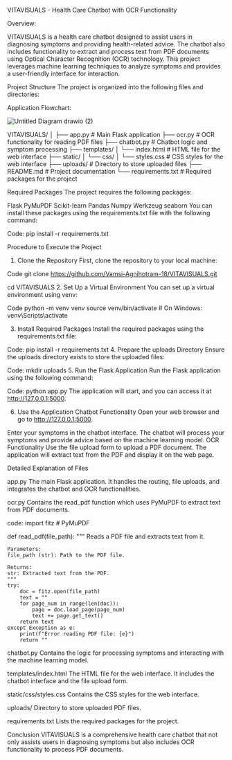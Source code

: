 VITAVISUALS - Health Care Chatbot with OCR Functionality


Overview:

VITAVISUALS is a health care chatbot designed to assist users in diagnosing symptoms and providing health-related advice. The chatbot also includes functionality to extract and process text from PDF documents using Optical Character Recognition (OCR) technology. This project leverages machine learning techniques to analyze symptoms and provides a user-friendly interface for interaction.

Project Structure
The project is organized into the following files and directories:


Application Flowchart:

![Untitled Diagram drawio (2)](https://github.com/Vamsi-Agnihotram-18/VitaVisuals/assets/142208799/c8f96cfb-152d-47c0-97c8-12c904641533)


VITAVISUALS/
│
├── app.py               # Main Flask application
├── ocr.py               # OCR functionality for reading PDF files
├── chatbot.py           # Chatbot logic and symptom processing
├── templates/
│   └── index.html       # HTML file for the web interface
├── static/
│   └── css/
│       └── styles.css   # CSS styles for the web interface
├── uploads/             # Directory to store uploaded files
├── README.md            # Project documentation
└── requirements.txt     # Required packages for the project


Required Packages
The project requires the following packages:

Flask
PyMuPDF
Scikit-learn
Pandas
Numpy
Werkzeug
seaborn
You can install these packages using the requirements.txt file with the following command:

Code:
pip install -r requirements.txt


Procedure to Execute the Project
1. Clone the Repository
First, clone the repository to your local machine:

Code
git clone https://github.com/Vamsi-Agnihotram-18/VITAVISUALS.git

cd VITAVISUALS
2. Set Up a Virtual Environment
 You can set up a virtual environment using venv:

Code
python -m venv venv
source venv/bin/activate  # On Windows: venv\Scripts\activate

3. Install Required Packages
Install the required packages using the requirements.txt file:

Code:
pip install -r requirements.txt
4. Prepare the uploads Directory
Ensure the uploads directory exists to store the uploaded files:

Code:
mkdir uploads
5. Run the Flask Application
Run the Flask application using the following command:

Code:
python app.py
The application will start, and you can access it at http://127.0.0.1:5000.

6. Use the Application
Chatbot Functionality
Open your web browser and go to http://127.0.0.1:5000.

Enter your symptoms in the chatbot interface.
The chatbot will process your symptoms and provide advice based on the machine learning model.
OCR Functionality
Use the file upload form to upload a PDF document.
The application will extract text from the PDF and display it on the web page.

Detailed Explanation of Files

app.py
The main Flask application. It handles the routing, file uploads, and integrates the chatbot and OCR functionalities.

ocr.py
Contains the read_pdf function which uses PyMuPDF to extract text from PDF documents.

code:
import fitz  # PyMuPDF

def read_pdf(file_path):
    """
    Reads a PDF file and extracts text from it.

    Parameters:
    file_path (str): Path to the PDF file.

    Returns:
    str: Extracted text from the PDF.
    """
    try:
        doc = fitz.open(file_path)
        text = ""
        for page_num in range(len(doc)):
            page = doc.load_page(page_num)
            text += page.get_text()
        return text
    except Exception as e:
        print(f"Error reading PDF file: {e}")
        return ""

chatbot.py
Contains the logic for processing symptoms and interacting with the machine learning model.

templates/index.html
The HTML file for the web interface. It includes the chatbot interface and the file upload form.

static/css/styles.css
Contains the CSS styles for the web interface.

uploads/
Directory to store uploaded PDF files.

requirements.txt
Lists the required packages for the project.

Conclusion
VITAVISUALS is a comprehensive health care chatbot that not only assists users in diagnosing symptoms but also includes OCR functionality to process PDF documents.

